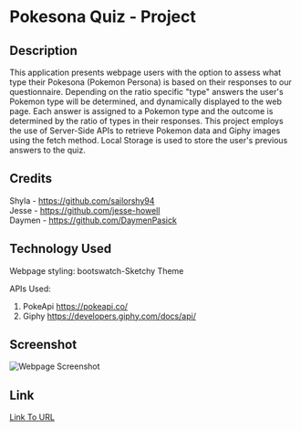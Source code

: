 # Pokesona Quiz - Project

## Description
This application presents webpage users with the option to assess what type their Pokesona (Pokemon Persona) is based on their responses to our questionnaire. Depending on the ratio specific "type" answers the user's Pokemon type will be determined, and dynamically displayed to the web page. Each answer is assigned to a Pokemon type and the outcome is determined by the ratio of types in their responses. This project employs the use of Server-Side APIs to retrieve Pokemon data and Giphy images using the fetch method. Local Storage is used to store the user's previous answers to the quiz. 

## Credits
Shyla - https://github.com/sailorshy94  
Jesse - https://github.com/jesse-howell  
Daymen - https://github.com/DaymenPasick  

## Technology Used
Webpage styling: bootswatch-Sketchy Theme  

APIs Used:  
1) PokeApi https://pokeapi.co/  
2) Giphy https://developers.giphy.com/docs/api/  

## Screenshot
![Webpage Screenshot](./assets/image)

## Link
[Link To URL](https://)
